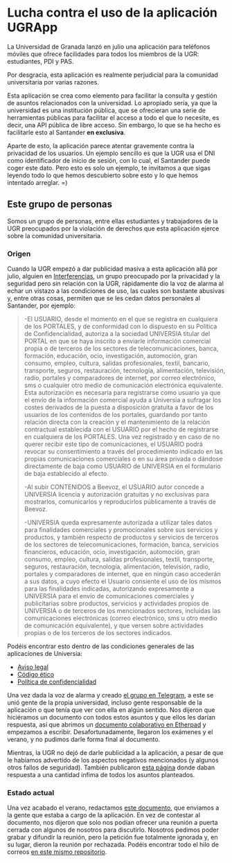 # Lucha contra el uso de la aplicación UGRApp

La Universidad de Granada lanzó en julio una aplicación para teléfonos móviles que ofrece facilidades para todos los miembros de la UGR: estudiantes, PDI y PAS. 

Por desgracia, esta aplicación es realmente perjudicial para la comunidad universitaria por varias razones.

Esta aplicación se crea como elemento para facilitar la consulta y gestión de asuntos relacionados con la universidad. Lo apropiado sería, ya que la universidad es una institución pública, que se ofrecieran una serie de herramientas públicas para facilitar el acceso a todo el que lo necesite, es decir, una API pública de libre acceso. Sin embargo, lo que se ha hecho es facilitarle esto al Santander **en exclusiva**.

Aparte de esto, la aplicación parece atentar gravemente contra la privacidad de los usuarios. Un ejemplo sencillo es que la UGR usa el DNI como identificador de inicio de sesión, con lo cual, el Santander puede coger este dato. Pero esto es solo un ejemplo, te invitamos a que sigas leyendo todo lo que hemos descubierto sobre esto y lo que hemos intentado arreglar. =)

## Este grupo de personas

Somos un grupo de personas, entre ellas estudiantes y trabajadores de la UGR preocupados por la violación de derechos que esta aplicación ejerce sobre la comunidad universitaria.

### Origen

Cuando la UGR empezó a dar publicidad masiva a esta aplicación allá por julio, alguien en [Interferencias][], un grupo preocupado por la privacidad y la seguridad pero sin relación con la UGR, rápidamente dio la voz de alarma al echar un vistazo a las condiciones de uso, las cuales son bastante abusivas y, entre otras cosas, permiten que se les cedan datos personales al Santander, por ejemplo:

> -El USUARIO, desde el momento en el que se registra en cualquiera de los PORTALES, y de conformidad con lo dispuesto en su Política de Confidencialidad, autoriza a la sociedad UNIVERSIA titular del PORTAL en que se haya inscrito a enviarle información comercial propia o de terceros de los sectores de telecomunicaciones, banca, formación, educación, ocio, investigación, automoción, gran consumo, empleo, cultura, salidas profesionales, textil, bancario, transporte, seguros, restauración, tecnología, alimentación, televisión, radio, portales y comparadores de internet, por correo electrónico, sms o cualquier otro medio de comunicación electrónica equivalente. Esta autorización es necesaria para registrarse como usuario ya que el envío de la información comercial ayuda a Universia a sufragar los costes derivados de la puesta a disposición gratuita a favor de los usuarios de los contenidos de los portales, guardando por tanto relación directa con la creación y el mantenimiento de la relación contractual establecida con el USUARIO por el hecho de registrarse en cualquiera de los PORTALES. Una vez registrado y en caso de no querer recibir este tipo de comunicaciones, el USUARIO podrá revocar su consentimiento a través del procedimiento indicado en las propias comunicaciones comerciales o en su área privada o dándose directamente de baja como USUARIO de UNIVERSIA en el formulario de baja establecido al efecto. 
> 
> -Al subir CONTENIDOS a Beevoz, el USUARIO autor concede a UNIVERSIA licencia y autorización gratuitas y no exclusivas para mostrarlos, comunicarlos y reproducirlos públicamente a través de Beevoz.
> 
> -UNIVERSIA queda expresamente autorizada a utilizar tales datos para finalidades comerciales y promocionales sobre sus servicios y productos, y también respecto de productos y servicios de terceros de los sectores de telecomunicaciones, formación, banca, servicios financieros, educación, ocio, investigación, automoción, gran consumo, empleo, cultura, salidas profesionales, textil, transporte, seguros, restauración, tecnología, alimentación, televisión, radio, portales y comparadores de internet, que en ningún caso accederán a sus datos, a cuyo efecto el Usuario consiente el uso de los mismos para las finalidades indicadas, autorizando expresamente a UNIVERSIA para el envío de comunicaciones comerciales y publicitarias sobre productos, servicios y actividades propios de UNIVERSIA o de terceros de los mencionados sectores, incluidas las comunicaciones electrónicas (correo electrónico, sms u otro medio de comunicación equivalente), y que versen sobre actividades propias o de los terceros de los sectores indicados.

Podéis encontrar esto dentro de las condiciones generales de las aplicaciones de Universia:

-   [Aviso legal](http://usuarios.universia.net/preparaAvisoLegal.action)
-   [Código ético](http://usuarios.universia.net/preparaCodigoEtico.action)
-   [Política de confidencialidad](http://usuarios.universia.net/preparaPoliticaConfidencialidad.action)

Una vez dada la voz de alarma y creado [el grupo en Telegram][telegram], a este se unió gente de la propia universidad, incluso gente responsable de la aplicación o que tenía que ver con ella en algún sentido. Nos dijeron que hiciéramos un documento con todos estos asuntos y que ellos les darían respuesta, así que abrimos un [documento colaborativo en Etherpad][docu-etherpad] y empezamos a escribir. Desafortunadamente, llegaron los exámenes y el verano, y no pudimos darle forma final al documento.

Mientras, la UGR no dejó de darle publicidad a la aplicación, a pesar de que le habíamos advertido de los aspectos negativos mencionados (y algunos otros fallos de seguridad). También publicaron [esta página][ugr-dudas-app] donde daban respuesta a una cantidad ínfima de todos los asuntos planteados.

### Estado actual

Una vez acabado el verano, redactamos [este documento][docu-gist], que enviamos a la gente que estaba a cargo de la aplicación. En vez de contestar al documento, nos dijeron que solo nos podían ofrecer una reunión a puerta cerrada con algunos de nosotros para discutirlo. Nosotros pedimos poder grabar y difundir la reunión, pero la petición fue totalmente ignorada y, en su lugar, dieron la reunión por rechazada. Podéis encontrar todo el hilo de correos [en este mismo repositorio][correos].





[Interferencias]: https://github.com/Interferencias
[telegram]: https://t.me/joinchat/AHZMCkSAyR7SaSQqYWATog
[docu-etherpad]: https://public.etherpad-mozilla.org/p/ugrappsantander
[docu-gist]: https://gist.github.com/agarciamontoro/748585960766f710b7f32a0413cb325b
[ugr-dudas-app]: http://udigital.ugr.es/ugrapp/pages/condiciones_legales_permisos
[correos]: https://github.com/antiugrapp/antiugrapp.github.io/blob/master/recursos/correos.md
